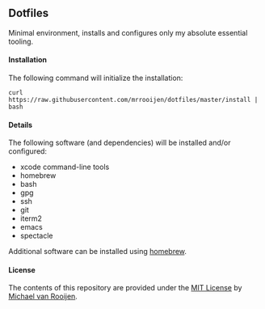 ## Dotfiles

Minimal environment, installs and configures only my absolute essential tooling.


#### Installation

The following command will initialize the installation:

```
curl https://raw.githubusercontent.com/mrrooijen/dotfiles/master/install | bash
```


#### Details

The following software (and dependencies) will be installed and/or configured:

- xcode command-line tools
- homebrew
- bash
- gpg
- ssh
- git
- iterm2
- emacs
- spectacle

Additional software can be installed using [homebrew].


#### License

The contents of this repository are provided under the [MIT License] by [Michael van Rooijen].

[homebrew]: https://brew.sh
[Michael van Rooijen]: https://michael.vanrooijen.io
[MIT License]: https://github.com/mrrooijen/dotfiles/blob/master/LICENSE
